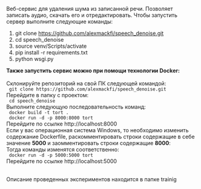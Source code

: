 Веб-сервис для удаления шума из записанной речи. Позволяет записать аудио, скачать его и отредактировать.
Чтобы запустить сервер выполните следующие команды:
1) git clone https://github.com/alexmackfi/speech_denoise.git
2) cd speech_denoise
3) source venv/Scripts/activate
4) pip install -r requirements.txt 
5) python wsgi.py
<b>
Также запустить сервис можно при помощи технологии Docker:</b><br><br>
Склонируйте репозиторий на свой ПК следующей командой: <br>
<code> git clone https://github.com/alexmackfi/speech_denoise.git </code> <br>
Перейдите в папку с проектом:<br>
<code> cd speech_denoise </code><br>
Выполните следующую последовательность команд: <br>
<code> docker build -t tort . </code><br>
<code> docker run -d -p 8000:8000 tort </code> <br>
Перейдите по ссылке http://localhost:8000 <br>
Если у вас операционная система Windows, то необходимо изменить содержание Dockerfile, раскомментировать строки содержащие в себе значение <b>5000</b> и заомментировать строки содержащие <b>8000</b>:<br>
Тогда команды изменятся соответственно:<br>
<code> docker run -d -p 5000:5000 tort </code> <br>
Перейдите по ссылке http://localhost:5000 <br><br>

Описание проведенных экспериментов находится в папке trainig <br>
   

